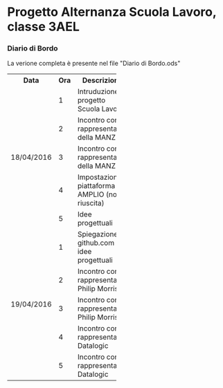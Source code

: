 <body>
<h1>Progetto Alternanza Scuola Lavoro, classe 3AEL</h1>
<h3>Diario di Bordo</h3>
<p>La verione completa è presente nel file "Diario di Bordo.ods"</p>

<table style="width:50%">
  <tr>
    <th>Data</th>
    <th>Ora</th>		
    <th>Descrizione</th>
  </tr>
  <tr>
    <td rowspan = "5">18/04/2016</td>
    <td>1</td>		
    <td>Intruduzione al progetto Scuola Lavoro</td>
  </tr>
  <tr>
    <td>2</td>		
    <td>Incontro con rappresentante della MANZ AG</td>
  </tr>
  <tr>
    <td>3</td>
    <td>Incontro con rappresentante della MANZ AG</td>		
  </tr>
  <tr>
    <td>4</td>		
    <td>Impostazione piattaforma AMPLIO (non riuscita)</td>
  </tr>
  <tr>
    <td>5</td>		
    <td>Idee progettuali</td>
  </tr>
  <tr>
    <td rowspan = "5">19/04/2016</td>
    <td>1</td>		
    <td>Spiegazione github.com e idee progettuali</td>
  </tr>
  <tr>
    <td>2</td>		
    <td>Incontro con rappresentante Philip Morris</td>
  </tr>
  <tr>
    <td>3</td>		
    <td>Incontro con rappresentante Philip Morris</td>
  </tr>
  <tr>
    <td>4</td>		
    <td>Incontro con rappresentante Datalogic</td>
  </tr>
  <tr>
    <td>5</td>		
    <td>Incontro con rappresentante Datalogic</td>
  </tr>
</table>

</body>
</html>
